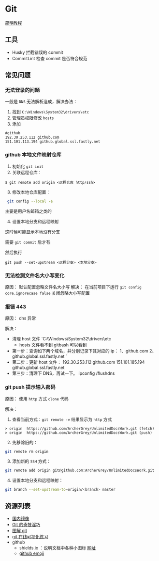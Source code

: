 # Git

[简明教程](https://marklodato.github.io/visual-git-guide/index-zh-cn.html)

## 工具

- Husky 拦截错误的 commit
- CommitLint 检查 commit 是否符合规范

## 常见问题

### 无法登录的问题

一般是 `DNS` 无法解析造成，解决办法：

1. 找到 `C:\Windows\System32\drivers\etc`
2. 管理员权限修改 `hosts`
3. 添加

```shell
#github
192.30.253.112 github.com
151.101.113.194 github.global.ssl.fastly.net
```

### github 本地文件映射仓库

1. 初始化 `git init`
2. 关联远程仓库：

```auto
$ git remote add origin <远程仓库 http/ssh>
```

3. 修改本地仓库配置：

```bash
 git config --local -e
```

主要是用户名邮箱之类的

4. 设置本地分支和远程映射

这时候可能显示本地没有分支

需要 `git commit` 后才有

然后执行

```auto
git push --set-upstream <远程分支> <本地分支>
```

### 无法检测文件名大小写变化

原因： 默认配置忽略文件名大小写
解决： 在当前项目下运行 `git config core.ignorecase false` 关闭忽略大小写配置

### 报错 443

原因： dns 异常

解决：

- 清理 host 文件 `C:\Windows\System32\drivers\etc
  - hosts 文件看不到 gitbash 可以看到
- 第一步：查询如下两个域名，并分别记录下其对应的 ip：
  1、github.com
  2、github.global.ssl.fastly.net `
- 第二步：更新 host 文件：
  192.30.253.112 github.com
  151.101.185.194 github.global.ssl.fastly.net
- 第三步：清理下 DNS，再试一下。
  ipconfig /flushdns

### git push 提示输入密码

原因： 使用 `http` 方式 `clone` 代码

解决：

1. 查看当前方式：`git remote -v` 结果显示为 `http` 方式

```shell
> origin  https://github.com/ArcherGrey/UnlimitedDocsWork.git (fetch)
> origin  https://github.com/ArcherGrey/UnlimitedDocsWork.git (push)
```

2. 先移除旧的：

```bash
git remote rm origin
```

3. 添加新的 `SSH` 方式：

```bash
git remote add origin git@github.com:ArcherGrey/UnlimitedDocsWork.git
```

4. 设置本地分支和远程映射：

```bash
git branch --set-upstream-to=origin/<branch> master
```

## 资源列表

- [国内镜像](https://github.com/waylau/git-for-win)
- [Git 的奇技淫巧](https://github.com/521xueweihan/git-tips)
- [图解 git](https://marklodato.github.io/visual-git-guide/index-zh-cn.html)
- [git 在线可视化练习](https://learngitbranching.js.org/)
- github
  - shields.io ：说明文档中各种小图标 [网址](https://shields.io/)
  - [github emoji](https://github.com/caiyongji/emoji-list)
